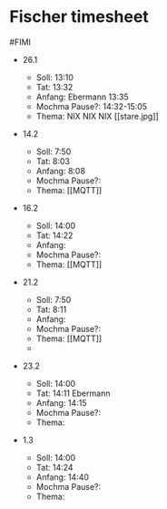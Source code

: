 # Fischer timesheet
#FIMI 

- 26.1
	- Soll: 13:10
	- Tat: 13:32
	- Anfang: Ebermann 13:35
	- Mochma Pause?: 14:32-15:05
	- Thema: NIX NIX NIX [[stare.jpg]]

- 14.2
	- Soll: 7:50
	- Tat: 8:03
	- Anfang: 8:08
	- Mochma Pause?:
	- Thema: [[MQTT]]

- 16.2
	- Soll: 14:00
	- Tat: 14:22
	- Anfang: 
	- Mochma Pause?:
	- Thema: [[MQTT]]
	
- 21.2
	- Soll: 7:50
	- Tat: 8:11
	- Anfang: 
	- Mochma Pause?:
	- Thema: [[MQTT]]
	- 
- 23.2
	- Soll: 14:00
	- Tat: 14:11 Ebermann
	- Anfang:  14:15
	- Mochma Pause?:
	- Thema: 

- 1.3
	- Soll: 14:00
	- Tat: 14:24
	- Anfang:  14:40
	- Mochma Pause?:
	- Thema: 